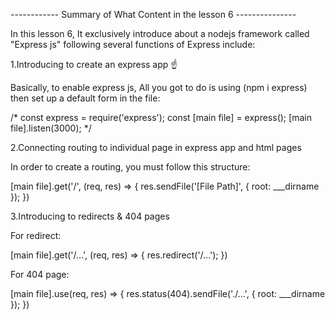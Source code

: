 ------------ Summary of What Content in the lesson 6 ---------------

In this lesson 6, It exclusively introduce about a nodejs framework called "Express js" following 
several functions of Express include:

1.Introducing to create an express app ☝️

Basically, to enable express js, All you got to do is using (npm i express) then set up a default form in the file:

/*
const express = require('express');
const [main file] = express();
[main file].listen(3000);
*/

2.Connecting routing to individual page in express app and html pages

In order to create a routing, you must follow this structure:

[main file].get('/', (req, res) => {
  res.sendFile('[File Path]', { root: ___dirname });
})

3.Introducing to redirects & 404 pages

For redirect:

[main file].get('/...', (req, res) => {
  res.redirect('/...');
})

For 404 page:

[main file].use(req, res) => {
  res.status(404).sendFile('./...', { root: ___dirname });
})
